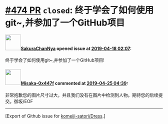 # [\#474 PR](https://github.com/komeiji-satori/Dress/pull/474) `closed`:  终于学会了如何使用git~,并参加了一个GitHub项目

#### <img src="https://avatars.githubusercontent.com/u/29686930?u=d886a30b464bf512959ad633e30830f5b9a5d299&v=4" width="50">[SakuraChanNya](https://github.com/SakuraChanNya) opened issue at [2019-04-18 02:07](https://github.com/komeiji-satori/Dress/pull/474):


终于学会了如何使用git~,并参加了一个GitHub项目!

#### <img src="https://avatars.githubusercontent.com/u/15797507?u=8f0af037965104b85573c521a9cfa5dbbbcad9bc&v=4" width="50">[Misaka-0x447f](https://github.com/Misaka-0x447f) commented at [2019-04-25 04:39](https://github.com/komeiji-satori/Dress/pull/474#issuecomment-486517011):

非常抱歉您的图片尺寸过大，并且我们没有在图片中检测到人物。期待您的后续提交。御坂/EOF


-------------------------------------------------------------------------------



[Export of Github issue for [komeiji-satori/Dress](https://github.com/komeiji-satori/Dress).]
